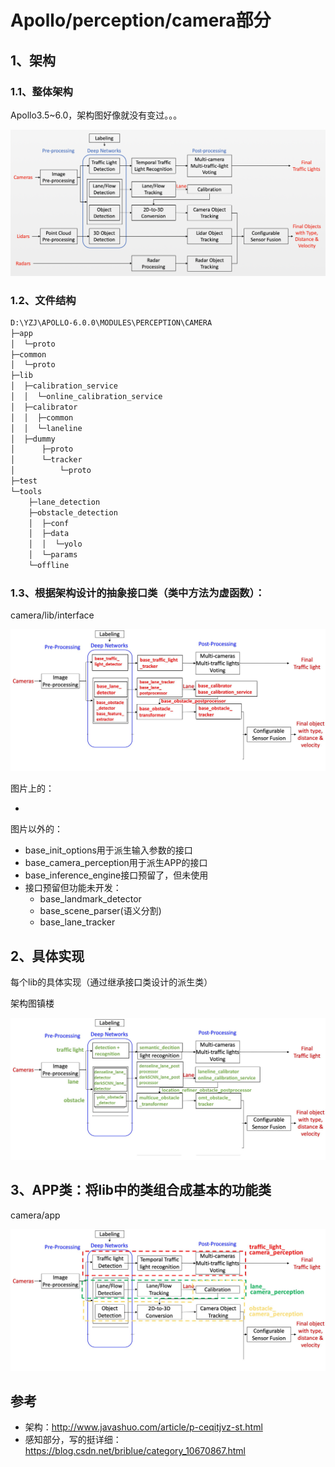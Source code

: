 # Apollo/perception/camera部分

## 1、架构

### 1.1、整体架构

Apollo3.5~6.0，架构图好像就没有变过。。。

![perception_architecture](..\figs\architecture.png)

### 1.2、文件结构

```bash
D:\YZJ\APOLLO-6.0.0\MODULES\PERCEPTION\CAMERA
├─app
│  └─proto
├─common
│  └─proto
├─lib
│  ├─calibration_service
│  │  └─online_calibration_service
│  ├─calibrator
│  │  ├─common
│  │  └─laneline
│  ├─dummy
│      ├─proto
│      └─tracker
│          └─proto
├─test
└─tools
    ├─lane_detection
    ├─obstacle_detection
    │  ├─conf
    │  ├─data
    │  │  └─yolo
    │  └─params
    └─offline
```



### 1.3、根据架构设计的抽象接口类（类中方法为虚函数）：

camera/lib/interface

![perception_api](.\figs\api.png)

图片上的：

- 

图片以外的：

- base_init_options用于派生输入参数的接口
- base_camera_perception用于派生APP的接口
- base_inference_engine接口预留了，但未使用
- 接口预留但功能未开发：
  - base_landmark_detector
  - base_scene_parser(语义分割)
  - base_lane_tracker

## 2、具体实现

每个lib的具体实现（通过继承接口类设计的派生类）

架构图镇楼

![perception_implementation](.\figs\implementation.png)

## 3、APP类：将lib中的类组合成基本的功能类

camera/app

![perception_app](.\figs\app.png)



## 参考

- 架构：http://www.javashuo.com/article/p-ceqitjvz-st.html
- 感知部分，写的挺详细：https://blog.csdn.net/briblue/category_10670867.html

